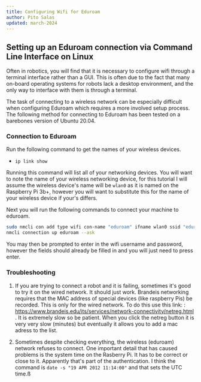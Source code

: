 ```yaml
---
title: Configuring Wifi for Eduroam
author: Pito Salas
updated: march-2024
---
```


## Setting up an Eduroam connection via Command Line Interface on Linux

Often in robotics, you will find that it is necessary to configure wifi through a terminal interface rather than a GUI. This is often due to the fact that many on-board operating systems for robots lack a desktop environment, and the only way to interface with them is through a terminal.

The task of connecting to a wireless network can be especially difficult when configuring Eduroam which requires a more involved setup process. The following method for connecting to Eduroam has been tested on a barebones version of Ubuntu 20.04.
  
### Connection to Eduroam    

Run the following command to get the names of your wireless devices.

- `ip link show`

Running this command will list all of your networking devices. You will want to note the name of your wireless networking device, for this tutorial I will assume the wireless device's name will be `wlan0` as it is named on the Raspberry Pi 3b+, however you will want to substitute this for the name of your wireless device if your's differs.

Next you will run the following commands to connect your machine to eduroam.

```bash title="Setting up eduroam"
sudo nmcli con add type wifi con-name "eduroam" ifname wlan0 ssid "eduroam" wifi-sec.key-mgmt wpa-eap 802-1x.identity "exampleemail@brandeis.edu" 802-1x.password "examplepassword123" 802-1x.system-ca-certs yes 802-1x.eap "peap" 802-1x.phase2-auth mschapv2
nmcli connection up eduroam --ask
```

You may then be prompted to enter in the wifi username and password, however the fields should already be filled in and you will just need to press enter.

### Troubleshooting

1. If you are trying to connect a robot and it is failing, sometimes it's good to try it on the wired network. It should just work. Brandeis networking requires that the MAC address of special devices (like raspberry Pis) be recorded. This is only for the wired network. To do this use this link: : https://www.brandeis.edu/its/services/network-connectivity/netreg.html . It is extremely slow so be patient. When you click the netreg button it is very very slow (minutes) but eventually it allows you to add a mac adress to the list.

1. Sometimes despite checking everything, the wireless (eduroam) network refuses to connect. One important detail that has caused problems is the system time on the Rasberry Pi. It has to be correct or close to it. Apparently that's part of the authentication. I think the command is `date -s "19 APR 2012 11:14:00"` and that sets the UTC time.ß

